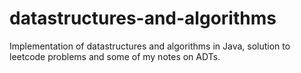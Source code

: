 # datastructures-and-algorithms
Implementation of datastructures and algorithms in Java, solution to leetcode problems and some of my notes on ADTs.
